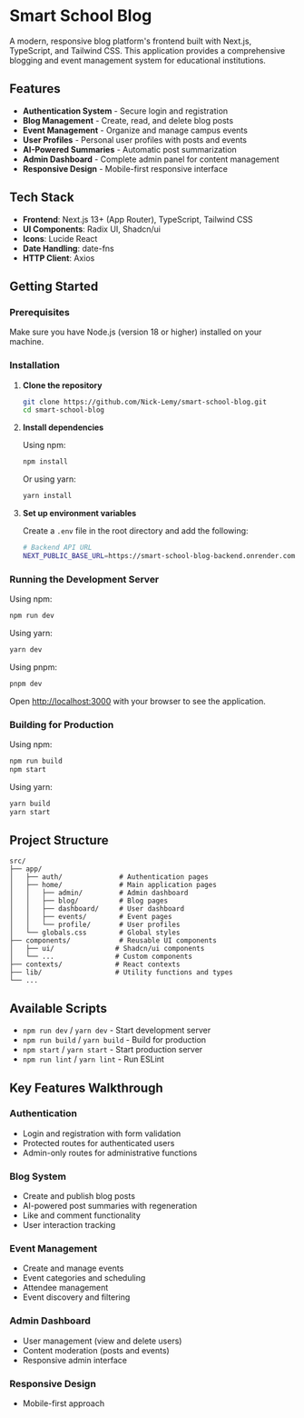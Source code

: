 # Smart School Blog

A modern, responsive blog platform's frontend built with Next.js, TypeScript, and Tailwind CSS. This application provides a comprehensive blogging and event management system for educational institutions.

## Features

- **Authentication System** - Secure login and registration
- **Blog Management** - Create, read, and delete blog posts
- **Event Management** - Organize and manage campus events
- **User Profiles** - Personal user profiles with posts and events
- **AI-Powered Summaries** - Automatic post summarization
- **Admin Dashboard** - Complete admin panel for content management
- **Responsive Design** - Mobile-first responsive interface

## Tech Stack

- **Frontend**: Next.js 13+ (App Router), TypeScript, Tailwind CSS
- **UI Components**: Radix UI, Shadcn/ui
- **Icons**: Lucide React
- **Date Handling**: date-fns
- **HTTP Client**: Axios

## Getting Started

### Prerequisites

Make sure you have Node.js (version 18 or higher) installed on your machine.

### Installation

1. **Clone the repository**

   ```bash
   git clone https://github.com/Nick-Lemy/smart-school-blog.git
   cd smart-school-blog
   ```

2. **Install dependencies**

   Using npm:

   ```bash
   npm install
   ```

   Or using yarn:

   ```bash
   yarn install
   ```

3. **Set up environment variables**

   Create a `.env` file in the root directory and add the following:

   ```bash
   # Backend API URL
   NEXT_PUBLIC_BASE_URL=https://smart-school-blog-backend.onrender.com
   ```

### Running the Development Server

Using npm:

```bash
npm run dev
```

Using yarn:

```bash
yarn dev
```

Using pnpm:

```bash
pnpm dev
```

Open [http://localhost:3000](http://localhost:3000) with your browser to see the application.

### Building for Production

Using npm:

```bash
npm run build
npm start
```

Using yarn:

```bash
yarn build
yarn start
```

## Project Structure

```text
src/
├── app/
│   ├── auth/              # Authentication pages
│   ├── home/              # Main application pages
│   │   ├── admin/         # Admin dashboard
│   │   ├── blog/          # Blog pages
│   │   ├── dashboard/     # User dashboard
│   │   ├── events/        # Event pages
│   │   └── profile/       # User profiles
│   └── globals.css        # Global styles
├── components/            # Reusable UI components
│   ├── ui/               # Shadcn/ui components
│   └── ...               # Custom components
├── contexts/             # React contexts
├── lib/                  # Utility functions and types
└── ...
```

## Available Scripts

- `npm run dev` / `yarn dev` - Start development server
- `npm run build` / `yarn build` - Build for production
- `npm start` / `yarn start` - Start production server
- `npm run lint` / `yarn lint` - Run ESLint

## Key Features Walkthrough

### Authentication

- Login and registration with form validation
- Protected routes for authenticated users
- Admin-only routes for administrative functions

### Blog System

- Create and publish blog posts
- AI-powered post summaries with regeneration
- Like and comment functionality
- User interaction tracking

### Event Management

- Create and manage events
- Event categories and scheduling
- Attendee management
- Event discovery and filtering

### Admin Dashboard

- User management (view and delete users)
- Content moderation (posts and events)
- Responsive admin interface

### Responsive Design

- Mobile-first approach
